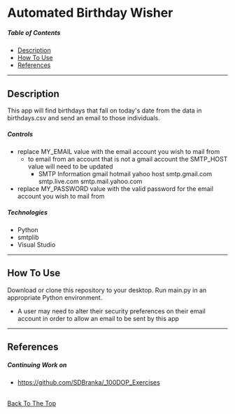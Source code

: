 # Automated Birthday Wisher

##### Table of Contents

- [Description](#description)
- [How To Use](#how-to-use)
- [References](#references)

---

## Description

This app will find birthdays that fall on today's date from the data in birthdays.csv and send an email to those individuals.

##### Controls

- replace MY_EMAIL value with the email account you wish to mail from
    - to email from an account that is not a gmail account the SMTP_HOST value will need to be updated 
        - SMTP Information
                       gmail         hotmail             yahoo
             host  smtp.gmail.com  smtp.live.com     smtp.mail.yahoo.com
- replace MY_PASSWORD value with the valid password for the email account you wish to mail from


##### Technologies

- Python
- smtplib
- Visual Studio

---

## How To Use

Download or clone this repository to your desktop. Run main.py in an appropriate Python environment.

- A user may need to alter their security preferences on their email account in order to allow an email to be sent by this app 

---

## References

##### Continuing Work on

- https://github.com/SDBranka/_100DOP_Exercises

\
[Back To The Top](#automated-birthday-wisher)